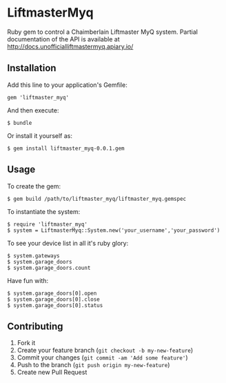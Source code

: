 # LiftmasterMyq

Ruby gem to control a Chaimberlain Liftmaster MyQ system.
Partial documentation of the API is available at http://docs.unofficialliftmastermyq.apiary.io/

## Installation

Add this line to your application's Gemfile:

    gem 'liftmaster_myq'

And then execute:

    $ bundle

Or install it yourself as:

    $ gem install liftmaster_myq-0.0.1.gem

## Usage

To create the gem:

	$ gem build /path/to/liftmaster_myq/liftmaster_myq.gemspec

To instantiate the system:

	$ require 'liftmaster_myq'
	$ system = LiftmasterMyq::System.new('your_username','your_password')

To see your device list in all it's ruby glory:

	$ system.gateways
	$ system.garage_doors
	$ system.garage_doors.count

Have fun with:

	$ system.garage_doors[0].open
	$ system.garage_doors[0].close
	$ system.garage_doors[0].status

## Contributing

1. Fork it
2. Create your feature branch (`git checkout -b my-new-feature`)
3. Commit your changes (`git commit -am 'Add some feature'`)
4. Push to the branch (`git push origin my-new-feature`)
5. Create new Pull Request
